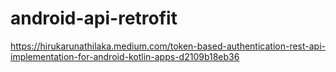 # android-api-retrofit
https://hirukarunathilaka.medium.com/token-based-authentication-rest-api-implementation-for-android-kotlin-apps-d2109b18eb36
